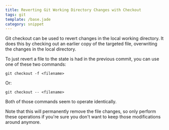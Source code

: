 ```yaml
---
title: Reverting Git Working Directory Changes with Checkout
tags: git
template: /base.jade
category: snippet
---
```


Git checkout can be used to revert changes in the local working directory. It does this by checking out an earlier copy of the targeted file, overwriting the changes in the local directory.

To just revert a file to the state is had in the previous commit, you can use one of these two commands:

```
git checkout -f <filename>
```

Or:

```
git checkout -- <filename>
```

Both of those commands seem to operate identically.

Note that this will permanently remove the file changes, so only perform these operations if you're sure you don't want to keep those modifications around anymore.
